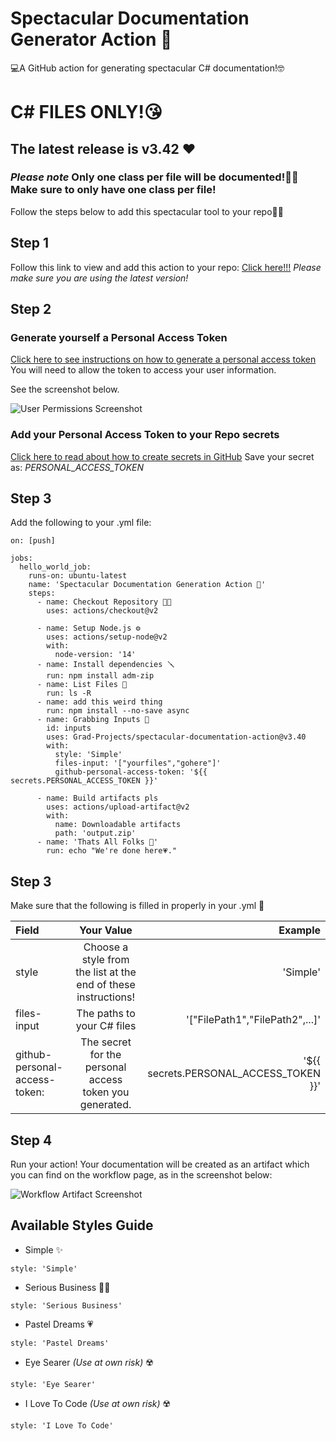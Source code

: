 # Spectacular Documentation Generator Action 📖
💻A GitHub action for generating spectacular C# documentation!🤓

# C# FILES ONLY!😘

## The latest release is v3.42 ❤️

### *Please note* Only one class per file will be documented!🙇‍♀️ Make sure to only have one class per file!


Follow the steps below to add this spectacular tool to your repo👩‍💻

## Step 1

Follow this link to view and add this action to your repo: [Click here!!!](https://github.com/marketplace/actions/spectacular-documentation-generation-action)
*Please make sure you are using the latest version!*

## Step 2
### Generate yourself a Personal Access Token
[Click here to see instructions on how to generate a personal access token](https://docs.github.com/en/enterprise-server@3.9/authentication/keeping-your-account-and-data-secure/managing-your-personal-access-tokens)
You will need to allow the token to access your user information.

See the screenshot below.

![User Permissions Screenshot](https://i.ibb.co/wWMD2B5/githubstuff.png)

### Add your Personal Access Token to your Repo secrets
[Click here to read about how to create secrets in GitHub](https://docs.github.com/en/actions/security-guides/using-secrets-in-github-actions)
Save your secret as: *PERSONAL_ACCESS_TOKEN*

## Step 3
Add the following to your .yml file:

```
on: [push]

jobs:
  hello_world_job:
    runs-on: ubuntu-latest
    name: 'Spectacular Documentation Generation Action 📖'
    steps:
      - name: Checkout Repository 👨‍🏭
        uses: actions/checkout@v2
        
      - name: Setup Node.js ⚙️
        uses: actions/setup-node@v2
        with:
          node-version: '14'
      - name: Install dependencies 🪛
        run: npm install adm-zip
      - name: List Files 📂
        run: ls -R
      - name: add this weird thing
        run: npm install --no-save async
      - name: Grabbing Inputs 💖
        id: inputs
        uses: Grad-Projects/spectacular-documentation-action@v3.40
        with:
          style: 'Simple'
          files-input: '["yourfiles","gohere"]'
          github-personal-access-token: '${{ secrets.PERSONAL_ACCESS_TOKEN }}'
        
      - name: Build artifacts pls
        uses: actions/upload-artifact@v2
        with:
          name: Downloadable artifacts
          path: 'output.zip'
      - name: 'Thats All Folks 🐇'
        run: echo "We're done here💗."
```
## Step 3
Make sure that the following is filled in properly in your .yml 🦋

| Field                         | Your Value                                                     | Example                                |
| :---                          |    :----:                                                      |     ---:                               |
| style                         | Choose a style from the list at the end of these instructions! | 'Simple'                               |
| files-input                   | The paths to your C# files                                     | '["FilePath1","FilePath2",...]'        |
| github-personal-access-token: | The secret for the personal access token you generated.        | '${{ secrets.PERSONAL_ACCESS_TOKEN }}' |

## Step 4
Run your action! Your documentation will be created as an artifact which you can find on the workflow page, as in the screenshot below:

![Workflow Artifact Screenshot](https://i.ibb.co/Km6cHJb/githubstuff2.png)

## Available Styles Guide
- Simple ✨

```
style: 'Simple'
```

- Serious Business 👨‍💼
  
```
style: 'Serious Business'
```

- Pastel Dreams 💗

```
style: 'Pastel Dreams'
```

- Eye Searer *(Use at own risk)* ☢️

```
style: 'Eye Searer'
```

- I Love To Code *(Use at own risk)* ☢️

```
style: 'I Love To Code'
```

